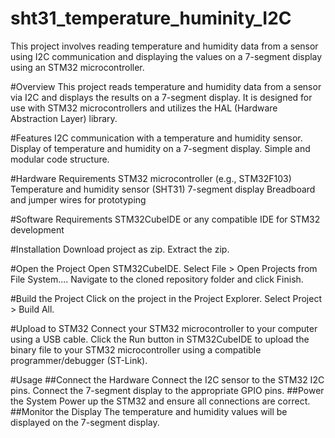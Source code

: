 # sht31_temperature_huminity_I2C
 This project involves reading temperature and humidity data from a sensor using I2C communication and displaying the values on a 7-segment display using an STM32 microcontroller.

#Overview
This project reads temperature and humidity data from a sensor via I2C and displays the results on a 7-segment display. It is designed for use with STM32 microcontrollers and utilizes the HAL (Hardware Abstraction Layer) library.

#Features
I2C communication with a temperature and humidity sensor.
Display of temperature and humidity on a 7-segment display.
Simple and modular code structure.

#Hardware Requirements
STM32 microcontroller (e.g., STM32F103)
Temperature and humidity sensor (SHT31)
7-segment display
Breadboard and jumper wires for prototyping

#Software Requirements
STM32CubeIDE or any compatible IDE for STM32 development

#Installation
Download project as zip.
Extract the zip.

#Open the Project
Open STM32CubeIDE.
Select File > Open Projects from File System....
Navigate to the cloned repository folder and click Finish.

#Build the Project
Click on the project in the Project Explorer.
Select Project > Build All.

#Upload to STM32
Connect your STM32 microcontroller to your computer using a USB cable.
Click the Run button in STM32CubeIDE to upload the binary file to your STM32 microcontroller using a compatible programmer/debugger (ST-Link).

#Usage
##Connect the Hardware
Connect the I2C sensor to the STM32 I2C pins.
Connect the 7-segment display to the appropriate GPIO pins.
##Power the System
Power up the STM32 and ensure all connections are correct.
##Monitor the Display
The temperature and humidity values will be displayed on the 7-segment display.
